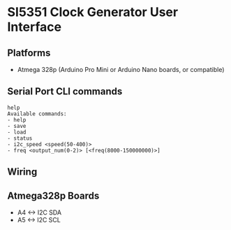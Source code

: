 # SI5351 Clock Generator User Interface

## Platforms

 - Atmega 328p (Arduino Pro Mini or Arduino Nano boards, or compatible)

## Serial Port CLI commands

```
help
Available commands: 
- help
- save
- load
- status
- i2c_speed <speed(50-400)>
- freq <output_num(0-2)> [<freq(8000-150000000)>]
```

## Wiring

## Atmega328p Boards

 - A4 <-> I2C SDA
 - A5 <-> I2C SCL
